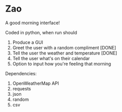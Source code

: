 # Zao
A good morning interface!

Coded in python, when run should
1. Produce a GUI 
2. Greet the user with a random compliment [DONE]
3. Tell the user the weather and temperature [DONE]
4. Tell the user what's on their calendar
5. Option to input how you're feeling that morning

Dependencies:
1. OpenWeatherMap API
2. requests
3. json
4. random
5. csv

